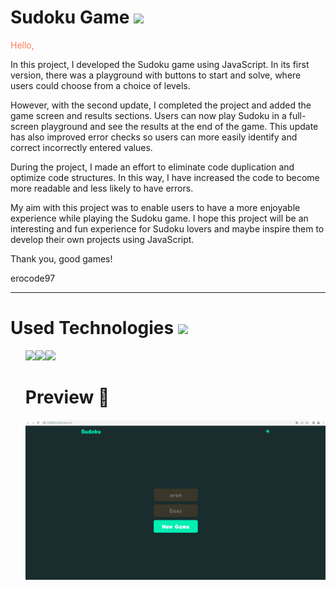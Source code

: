 <h1>
 Sudoku Game <img src="https://www.shareicon.net/data/32x32/2016/03/11/332663_sudoku_70x70.png">
</h1>
<p style="color: #FF7A59">
Hello,

In this project, I developed the Sudoku game using JavaScript. In its first version, there was a playground with buttons to start and solve, where users could choose from a choice of levels.

However, with the second update, I completed the project and added the game screen and results sections. Users can now play Sudoku in a full-screen playground and see the results at the end of the game. This update has also improved error checks so users can more easily identify and correct incorrectly entered values.

During the project, I made an effort to eliminate code duplication and optimize code structures. In this way, I have increased the code to become more readable and less likely to have errors.

My aim with this project was to enable users to have a more enjoyable experience while playing the Sudoku game. I hope this project will be an interesting and fun experience for Sudoku lovers and maybe inspire them to develop their own projects using JavaScript.

Thank you, good games!

erocode97 
<p>
<hr>
<h1>Used Technologies <img src="https://www.shareicon.net/data/32x32/2015/11/13/671566_tools_512x512.png"></h1>
<ul>
<img src="https://www.shareicon.net/data/64x64/2015/08/03/79381_html_512x512.png"><img src="https://www.shareicon.net/data/64x64/2015/08/31/93779_css3_512x512.png"><img src="https://www.shareicon.net/data/64x64/2016/12/19/863723_code_512x512.png"

<hr>
<h1>
 Preview 🎥
</h1>

<img src="startscreen.gif">
